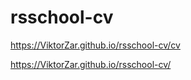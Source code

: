 # rsschool-cv

https://ViktorZar.github.io/rsschool-cv/cv

https://ViktorZar.github.io/rsschool-cv/
